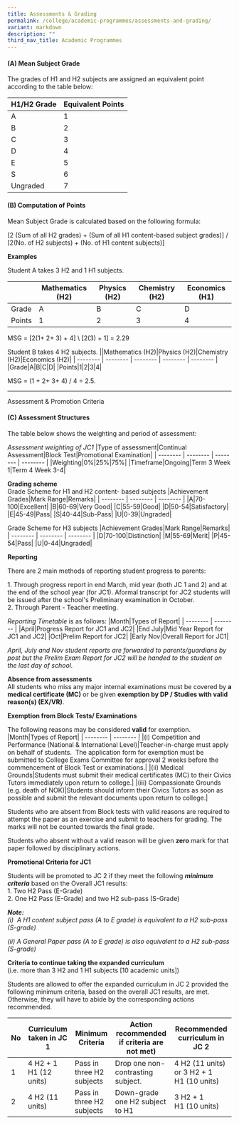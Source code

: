 ```yaml
---
title: Assessments & Grading
permalink: /college/academic-programmes/assessments-and-grading/
variant: markdown
description: ""
third_nav_title: Academic Programmes
---
```

#### **(A) Mean Subject Grade**

The grades of H1 and H2 subjects are assigned an equivalent point according to the table below:


|H1/H2 Grade|Equivalent Points|
| -------- | -------- |
|A|1|
|B|2|
|C|3|
|D|4|
|E|5|
|S|6|
|Ungraded|7|

#### **(B) Computation of Points**

Mean Subject Grade&nbsp;is calculated based on the following formula:

[2 (Sum of all H2 grades) + (Sum of all H1 content-based subject grades)]  / [2(No. of H2 subjects) + (No. of H1 content subjects)]

**Examples**

Student A takes 3 H2 and 1 H1 subjects.


||Mathematics (H2)|Physics (H2)|Chemistry (H2)|Economics (H1)| 
| -------- | -------- | -------- | -------- | -------- |
|Grade|A|B|C|D|
|Points|1|2|3|4|

MSG =&nbsp;[2(1+ 2+ 3) + 4]&nbsp;\ [2(3) + 1] = 2.29  

Student B takes 4 H2 subjects.
||Mathematics (H2)|Physics (H2)|Chemistry (H2)|Economics (H2)| 
| -------- | -------- | -------- | -------- | -------- |
|Grade|A|B|C|D|
|Points|1|2|3|4|

MSG = (1 + 2+ 3+ 4) / 4 = 2.5.

---

Assessment &amp; Promotion Criteria

#### **(C) Assessment Structures**

The table below shows the weighting and period of assessment:

_Assessment weighting of JC1_
|Type of assessment|Continual Assessment|Block Test|Promotional Examination|
| -------- | -------- | -------- | -------- |
|Weighting|0%|25%|75%|
|Timeframe|Ongoing|Term 3 Week 1|Term 4 Week 3-4|

**Grading scheme**  
Grade Scheme for H1 and H2 content- based subjects
|Achievement Grades|Mark Range|Remarks|
| -------- | -------- | -------- |
|A|70-100|Excellent|
|B|60-69|Very Good|
|C|55-59|Good|
|D|50-54|Satisfactory|
|E|45-49|Pass|
|S|40-44|Sub-Pass|
|U|0-39|Ungraded|

Grade Scheme for H3 subjects
|Achievement Grades|Mark Range|Remarks|
| -------- | -------- | -------- |
|D|70-100|Distinction|
|M|55-69|Merit|
|P|45-54|Pass|
|U|0-44|Ungraded|

**Reporting**

There are 2 main methods of reporting student progress to parents:

1\.  Through progress report in end March, mid year (both JC 1 and 2) and at the end of the school year (for JC1). Aformal transcript for JC2 students will be issued after the school's Preliminary examination in October. <br>
2\.  Through Parent - Teacher meeting.

_Reporting Timetable_&nbsp;is as follows:
|Month|Types of Report|
| -------- | -------- |
|April|Progress Report for JC1 and JC2|
|End July|Mid Year Report for JC1 and JC2|
|Oct|Prelim Report for JC2|
|Early Nov|Overall Report for JC1|

_April, July and Nov student reports are forwarded to parents/guardians by post but the Prelim Exam Report for JC2 will be handed to the student on the last day of school._

**Absence from assessments**  
All students who miss any major internal examinations must be covered by&nbsp;**a medical certificate (MC)**&nbsp;or be given&nbsp;**exemption by DP / Studies with valid reason(s) (EX/VR)**.

**Exemption from Block Tests/ Examinations**

The following reasons may be considered&nbsp;**valid**&nbsp;for exemption.
|Month|Types of Report|
| -------- | -------- |
|(i) Competition and Performance (National &amp; International Level)|Teacher-in-charge must apply on behalf of students.&nbsp; The application form for exemption must be submitted to College Exams Committee for approval&nbsp;2 weeks&nbsp;before the commencement of Block Test or examinations.|
|(ii) Medical Grounds|Students must submit their medical certificates (MC) to their Civics Tutors immediately upon return to college.|
|(iii) Compassionate Grounds (e.g. death of NOK)|Students should inform their Civics Tutors as soon as possible and submit the relevant documents upon return to college.|

Students who are absent from Block tests with valid reasons&nbsp;are required to attempt the paper as an exercise&nbsp;and submit to teachers for grading. The marks will not be counted towards the final grade.

Students who absent without a valid reason will be given&nbsp;**zero**&nbsp;mark for that paper followed by disciplinary actions.

**Promotional Criteria for JC1**

Students will be promoted to JC 2 if they meet the following&nbsp;_**minimum criteria**_&nbsp;based on the Overall JC1 results: <br>
1\. Two H2 Pass (E-Grade) <br>
2\. One H2 Pass (E-Grade) and two H2 sub-pass (S-Grade)

_**Note:**_  
_(i)&nbsp; A H1 content subject pass (A to E grade) is equivalent to a H2 sub-pass (S-grade)_

_(ii) A General Paper pass (A to E grade) is also equivalent to a H2 sub-pass (S-grade)_

**Criteria to continue taking the expanded curriculum**&nbsp;  
(i.e. more than 3 H2 and 1 H1 subjects \[10 academic units\])

Students are allowed to offer the expanded curriculum in JC 2 provided the following minimum criteria, based on the overall JC1 results, are met. Otherwise, they will have to abide by the corresponding actions recommended.

|No|Curriculum taken in JC 1|Minimum Criteria|Action recommended if criteria are not met)|Recommended curriculum in JC 2| 
| -------- | -------- | -------- | -------- | -------- |
|1|4 H2 + 1 H1 (12 units)|Pass in three H2 subjects|Drop one non-contrasting subject.|4 H2 (11 units) or 3 H2 + 1 H1&nbsp;(10 units)|
|2|4 H2&nbsp;(11 units)|Pass in three H2 subjects|Down-grade one H2 subject to H1|3 H2 + 1 H1&nbsp;(10 units)|